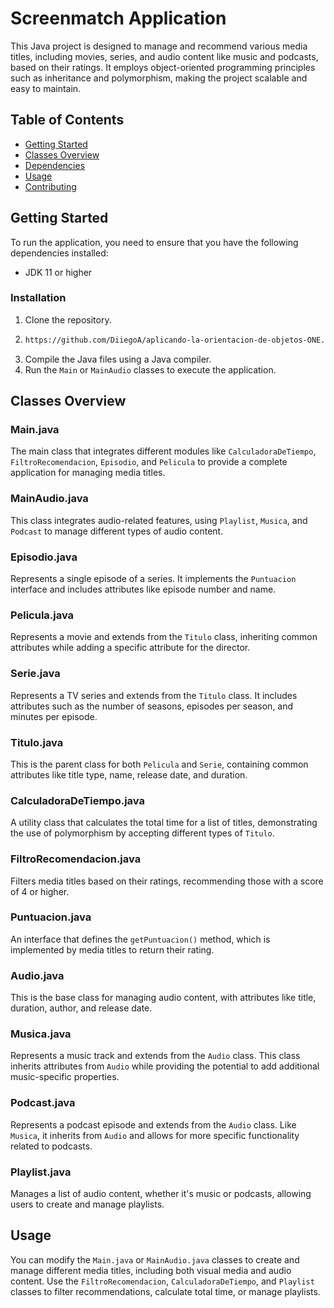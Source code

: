 # Screenmatch Application

This Java project is designed to manage and recommend various media titles, including movies, series, and audio content like music and podcasts, based on their ratings. It employs object-oriented programming principles such as inheritance and polymorphism, making the project scalable and easy to maintain.

## Table of Contents
- [Getting Started](#getting-started)
- [Classes Overview](#classes-overview)
- [Dependencies](#dependencies)
- [Usage](#usage)
- [Contributing](#contributing)

## Getting Started
To run the application, you need to ensure that you have the following dependencies installed:
- JDK 11 or higher

### Installation
1. Clone the repository.
2. ```bash
   https://github.com/DiiegoA/aplicando-la-orientacion-de-objetos-ONE.git
   ```
3. Compile the Java files using a Java compiler.
4. Run the `Main` or `MainAudio` classes to execute the application.

## Classes Overview

### Main.java
The main class that integrates different modules like `CalculadoraDeTiempo`, `FiltroRecomendacion`, `Episodio`, and `Pelicula` to provide a complete application for managing media titles.

### MainAudio.java
This class integrates audio-related features, using `Playlist`, `Musica`, and `Podcast` to manage different types of audio content.

### Episodio.java
Represents a single episode of a series. It implements the `Puntuacion` interface and includes attributes like episode number and name.

### Pelicula.java
Represents a movie and extends from the `Titulo` class, inheriting common attributes while adding a specific attribute for the director.

### Serie.java
Represents a TV series and extends from the `Titulo` class. It includes attributes such as the number of seasons, episodes per season, and minutes per episode.

### Titulo.java
This is the parent class for both `Pelicula` and `Serie`, containing common attributes like title type, name, release date, and duration.

### CalculadoraDeTiempo.java
A utility class that calculates the total time for a list of titles, demonstrating the use of polymorphism by accepting different types of `Titulo`.

### FiltroRecomendacion.java
Filters media titles based on their ratings, recommending those with a score of 4 or higher.

### Puntuacion.java
An interface that defines the `getPuntuacion()` method, which is implemented by media titles to return their rating.

### Audio.java
This is the base class for managing audio content, with attributes like title, duration, author, and release date.

### Musica.java
Represents a music track and extends from the `Audio` class. This class inherits attributes from `Audio` while providing the potential to add additional music-specific properties.

### Podcast.java
Represents a podcast episode and extends from the `Audio` class. Like `Musica`, it inherits from `Audio` and allows for more specific functionality related to podcasts.

### Playlist.java
Manages a list of audio content, whether it's music or podcasts, allowing users to create and manage playlists.

## Usage
You can modify the `Main.java` or `MainAudio.java` classes to create and manage different media titles, including both visual media and audio content. Use the `FiltroRecomendacion`, `CalculadoraDeTiempo`, and `Playlist` classes to filter recommendations, calculate total time, or manage playlists.
